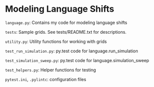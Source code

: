 # Modeling Language Shifts

`language.py`: Contains my code for modeling language shifts

`tests`: Sample grids. See tests/README.txt for descriptions.

`utility.py`: Utility functions for working with grids

`test_run_simulation.py`: py.test code for language.run_simulation

`test_simulation_sweep.py`: py.test code for language.simulation_sweep

`test_helpers.py`: Helper functions for testing 

`pytest.ini`, `.pylintc`: configuration files